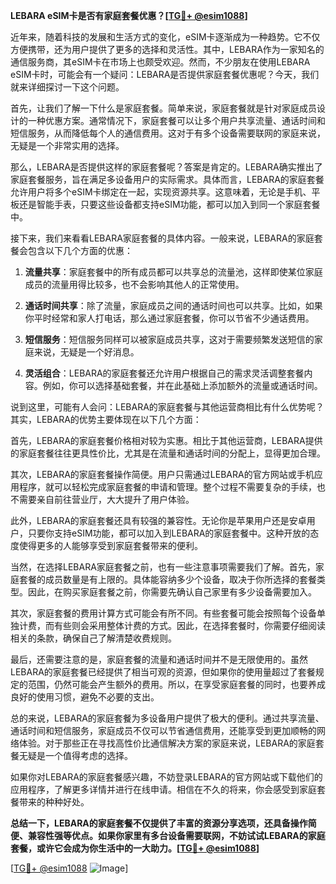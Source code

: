**LEBARA eSIM卡是否有家庭套餐优惠？[[TG💪+ @esim1088](https://t.me/s/esim1088)]**

近年来，随着科技的发展和生活方式的变化，eSIM卡逐渐成为一种趋势。它不仅方便携带，还为用户提供了更多的选择和灵活性。其中，LEBARA作为一家知名的通信服务商，其eSIM卡在市场上也颇受欢迎。然而，不少朋友在使用LEBARA eSIM卡时，可能会有一个疑问：LEBARA是否提供家庭套餐优惠呢？今天，我们就来详细探讨一下这个问题。

首先，让我们了解一下什么是家庭套餐。简单来说，家庭套餐就是针对家庭成员设计的一种优惠方案。通常情况下，家庭套餐可以让多个用户共享流量、通话时间和短信服务，从而降低每个人的通信费用。这对于有多个设备需要联网的家庭来说，无疑是一个非常实用的选择。

那么，LEBARA是否提供这样的家庭套餐呢？答案是肯定的。LEBARA确实推出了家庭套餐服务，旨在满足多设备用户的实际需求。具体而言，LEBARA的家庭套餐允许用户将多个eSIM卡绑定在一起，实现资源共享。这意味着，无论是手机、平板还是智能手表，只要这些设备都支持eSIM功能，都可以加入到同一个家庭套餐中。

接下来，我们来看看LEBARA家庭套餐的具体内容。一般来说，LEBARA的家庭套餐会包含以下几个方面的优惠：

1. **流量共享**：家庭套餐中的所有成员都可以共享总的流量池，这样即使某位家庭成员的流量用得比较多，也不会影响其他人的正常使用。
   
2. **通话时间共享**：除了流量，家庭成员之间的通话时间也可以共享。比如，如果你平时经常和家人打电话，那么通过家庭套餐，你可以节省不少通话费用。

3. **短信服务**：短信服务同样可以被家庭成员共享，这对于需要频繁发送短信的家庭来说，无疑是一个好消息。

4. **灵活组合**：LEBARA的家庭套餐还允许用户根据自己的需求灵活调整套餐内容。例如，你可以选择基础套餐，并在此基础上添加额外的流量或通话时间。

说到这里，可能有人会问：LEBARA的家庭套餐与其他运营商相比有什么优势呢？其实，LEBARA的优势主要体现在以下几个方面：

首先，LEBARA的家庭套餐价格相对较为实惠。相比于其他运营商，LEBARA提供的家庭套餐往往更具性价比，尤其是在流量和通话时间的分配上，显得更加合理。

其次，LEBARA的家庭套餐操作简便。用户只需通过LEBARA的官方网站或手机应用程序，就可以轻松完成家庭套餐的申请和管理。整个过程不需要复杂的手续，也不需要亲自前往营业厅，大大提升了用户体验。

此外，LEBARA的家庭套餐还具有较强的兼容性。无论你是苹果用户还是安卓用户，只要你支持eSIM功能，都可以加入到LEBARA的家庭套餐中。这种开放的态度使得更多的人能够享受到家庭套餐带来的便利。

当然，在选择LEBARA家庭套餐之前，也有一些注意事项需要我们了解。首先，家庭套餐的成员数量是有上限的。具体能容纳多少个设备，取决于你所选择的套餐类型。因此，在购买家庭套餐之前，你需要先确认自己家里有多少设备需要加入。

其次，家庭套餐的费用计算方式可能会有所不同。有些套餐可能会按照每个设备单独计费，而有些则会采用整体计费的方式。因此，在选择套餐时，你需要仔细阅读相关的条款，确保自己了解清楚收费规则。

最后，还需要注意的是，家庭套餐的流量和通话时间并不是无限使用的。虽然LEBARA的家庭套餐已经提供了相当可观的资源，但如果你的使用量超过了套餐规定的范围，仍然可能会产生额外的费用。所以，在享受家庭套餐的同时，也要养成良好的使用习惯，避免不必要的支出。

总的来说，LEBARA的家庭套餐为多设备用户提供了极大的便利。通过共享流量、通话时间和短信服务，家庭成员不仅可以节省通信费用，还能享受到更加顺畅的网络体验。对于那些正在寻找高性价比通信解决方案的家庭来说，LEBARA的家庭套餐无疑是一个值得考虑的选择。

如果你对LEBARA的家庭套餐感兴趣，不妨登录LEBARA的官方网站或下载他们的应用程序，了解更多详情并进行在线申请。相信在不久的将来，你会感受到家庭套餐带来的种种好处。

**总结一下，LEBARA的家庭套餐不仅提供了丰富的资源分享选项，还具备操作简便、兼容性强等优点。如果你家里有多台设备需要联网，不妨试试LEBARA的家庭套餐，或许它会成为你生活中的一大助力。[[TG💪+ @esim1088](https://t.me/s/esim1088)]**

[[TG💪+ @esim1088](https://t.me/s/esim1088) ![Image](https://i.postimg.cc/4NQfJmqS/Snipaste-2025-05-13-00-14-12.png)]